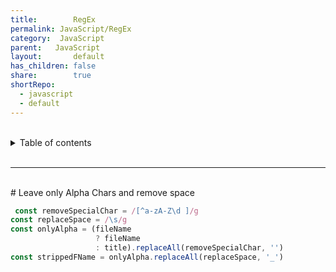 ```yaml
---
title:        RegEx  
permalink: JavaScript/RegEx  
category:  JavaScript  
parent:   JavaScript  
layout:       default  
has_children: false  
share:        true  
shortRepo:  
  - javascript  
  - default            
---
```

  
  
<br/>            
  
<details markdown="block">                  
<summary>                  
Table of contents                  
</summary>                  
{: .text-delta }                  
1. TOC                  
{:toc}                  
</details>                  
  
<br/>                  
  
***                  
  
<br/>  
# Leave only Alpha Chars and remove space  
  
```javascript  
 const removeSpecialChar = /[^a-zA-Z\d ]/g  
const replaceSpace = /\s/g  
const onlyAlpha = (fileName  
                   ? fileName  
                   : title).replaceAll(removeSpecialChar, '')  
const strippedFName = onlyAlpha.replaceAll(replaceSpace, '_')  
```